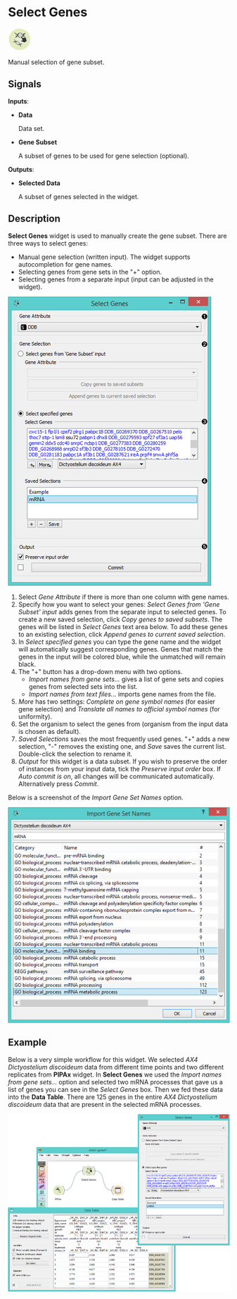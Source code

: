 Select Genes
============

![Select genes icon](icons/select-genes.png)

Manual selection of gene subset.

Signals
-------

**Inputs**:

- **Data**

  Data set.

- **Gene Subset**

  A subset of genes to be used for gene selection (optional).

**Outputs**:

- **Selected Data**

  A subset of genes selected in the widget.

Description
-----------

**Select Genes** widget is used to manually create the gene subset. There are three ways to select genes:
- Manual gene selection (written input). The widget supports autocompletion for gene names.
- Selecting genes from gene sets in the "+" option.
- Selecting genes from a separate input (input can be adjusted in the widget).

![image](images/SelectGenes2-stamped.png)

1. Select *Gene Attribute* if there is more than one column with gene names.
2. Specify how you want to select your genes:
   *Select Genes from 'Gene Subset' input* adds genes from the separate input to selected genes.
   To create a new saved selection, click *Copy genes to saved
   subsets*. The genes will be listed in *Select Genes* text area below. To add these
   genes to an existing selection, click *Append genes to current saved selection*.
3. In *Select specified genes* you can type the gene name and the widget will automatically suggest corresponding
   genes. Genes that match the genes in 
   the input will be colored blue, while the unmatched will remain black.
4. The "+" button has a drop-down menu with two options.
   - *Import names from gene sets...* gives a list of gene sets and copies genes from selected sets into the list.
   - *Import names from text files...* imports gene names from the file.
5. *More* has two settings: *Complete on gene symbol names* (for easier
   gene selection) and *Translate all names to official symbol names* (for uniformity).
6. Set the organism to select the genes from (organism from the input data is chosen as default).
7. *Saved Selections* saves the most frequently used genes. "+" adds a new
   selection, "-" removes the existing one, and *Save* saves the current list. Double-click the selection to rename it.
8. *Output* for this widget is a data subset. If you wish to preserve the order of instances from
   your input data, tick the *Preserve input order* box. If *Auto commit is on*, all changes will
   be communicated automatically. Alternatively press *Commit*.

Below is a screenshot of the *Import Gene Set Names* option.

![image](images/SelectGenes4.png)

Example
-------

Below is a very simple workflow for this widget. We selected *AX4 Dictyostelium discoideum* data from
different time points and two different replicates from **PIPAx** widget. In **Select Genes**
we used the *Import names from gene sets...* option and selected two mRNA processes that gave us
a list of genes you can see in the *Select Genes* box. Then we fed these data into the **Data Table**.
There are 125 genes in the entire *AX4 Dictyostelium discoideum* data that are present in the
selected mRNA processes.

<img src="images/SelectGenes-Example.png" alt="image" width="600">
